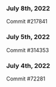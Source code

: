 ### July 8th, 2022

Commit #217841

### July 5th, 2022

Commit #314353


### July 4th, 2022

Commit #72281
